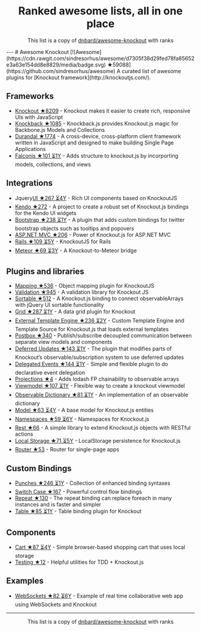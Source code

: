 <h1 align="center">
Ranked awesome lists, all in one place
</h1>
<p align="center">
	This list is a copy of <a href="dnbard/awesome-knockout">dnbard/awesome-knockout</a> with ranks
</p>
---
# Awesome Knockout [![Awesome](https://cdn.rawgit.com/sindresorhus/awesome/d7305f38d29fed78fa85652e3a63e154dd8e8829/media/badge.svg) ★59088](https://github.com/sindresorhus/awesome)
A curated list of awesome plugins for [Knockout framework](http://knockoutjs.com/).

## Frameworks
- [Knockout ★8209](https://github.com/knockout/knockout) - Knockout makes it easier to create rich, responsive UIs with JavaScript
- [Knockback ★1085](https://github.com/kmalakoff/knockback) - Knockback.js provides Knockout.js magic for Backbone.js Models and Collections
- [Durandal ★1774](https://github.com/BlueSpire/Durandal) - A cross-device, cross-platform client framework written in JavaScript and designed to make building Single Page Applications
- [Falconjs ★101 ⏳1Y](https://github.com/stoodder/falconjs) - Adds structure to knockout.js by incorporting models, collections, and views

## Integrations
- Jquery[UI ★267 ⏳4Y](https://github.com/madcapnmckay/Knockout-UI) - Rich UI components based on KnockoutJS
- [Kendo ★272](https://github.com/kendo-labs/knockout-kendo) - A project to create a robust set of Knockout.js bindings for the Kendo UI widgets
- [Bootstrap ★238 ⏳1Y](https://github.com/billpull/knockout-bootstrap) - A plugin that adds custom bindings for twitter bootstrap objects such as tooltips and popovers
- [ASP.NET MVC ★206](https://github.com/AndreyAkinshin/knockout-mvc) - Power of Knockout.js for ASP.NET MVC
- [Rails ★109 ⏳5Y](https://github.com/dnagir/knockout-rails) - KnockoutJS for Rails
- [Meteor ★69 ⏳3Y](https://github.com/steveluscher/knockout.meteor) - A Knockout-to-Meteor bridge

## Plugins and libraries
- [Mapping ★536](https://github.com/SteveSanderson/knockout.mapping) - Object mapping plugin for KnockoutJS
- [Validation ★945](https://github.com/Knockout-Contrib/Knockout-Validation) - A validation library for Knockout JS
- [Sortable ★512](https://github.com/rniemeyer/knockout-sortable) - A Knockout.js binding to connect observableArrays with jQuery UI sortable functionality
- [Grid ★287 ⏳1Y](https://github.com/Knockout-Contrib/KoGrid) - A data grid plugin for Knockout
- [External Template Engine ★236 ⏳2Y](https://github.com/ifandelse/Knockout.js-External-Template-Engine) - Custom Template Engine and Template Source for Knockout.js that loads external templates
- [Postbox ★340](https://github.com/rniemeyer/knockout-postbox) - Publish/subscribe decoupled communication between separate view models and components
- [Deferred Updates ★143 ⏳1Y](https://github.com/mbest/knockout-deferred-updates) - The plugin that modifies parts of Knockout’s observable/subscription system to use deferred updates
- [Delegated Events ★144 ⏳1Y](https://github.com/rniemeyer/knockout-delegatedEvents) - Simple and flexible plugin to do declarative event delegation
- [Projections ★4](https://github.com/profiscience/ko-projections) - Adds lodash FP chainability to observable arrays
- [Viewmodel ★107 ⏳1Y](https://github.com/coderenaissance/knockout.viewmodel) - Flexible way to create a knockout viewmodel
- [Observable Dictionary ★81 ⏳1Y](https://github.com/jamesfoster/knockout.observableDictionary) - An implementation of an observable dictionary
- [Model ★63 ⏳4Y](https://github.com/thelinuxlich/knockout.model) - A base model for Knockout.js entities
- [Namespaces ★59 ⏳6Y](https://github.com/hunterloftis/knockout.namespaces) - Namespaces for Knockout.js
- [Rest ★66](https://github.com/frapontillo/knockout-rest) - A simple library to extend Knockout.js objects with RESTful actions
- [Local Storage ★71 ⏳5Y](https://github.com/jimrhoskins/knockout.localStorage) - LocalStorage persistence for Knockout.js
- [Router ★53](https://github.com/profiscience/ko-component-router) - Router for single-page apps

## Custom Bindings
- [Punches ★246 ⏳1Y](https://github.com/mbest/knockout.punches) - Collection of enhanced binding syntaxes
- [Switch Case ★167](https://github.com/mbest/knockout-switch-case) - Powerful control flow bindings
- [Repeat ★130](https://github.com/mbest/knockout-repeat) - The repeat binding can replace foreach in many instances and is faster and simpler
- [Table ★85 ⏳1Y](https://github.com/mbest/knockout-table) - Table binding plugin for Knockout

## Components
- [Cart ★87 ⏳4Y](https://github.com/robconery/knockout-cart) - Simple browser-based shopping cart that uses local storage
- [Testing ★12](https://github.com/profiscience/ko-component-tester) - Helpful utilities for TDD + Knockout.js

## Examples
- [WebSockets ★82 ⏳6Y](https://github.com/carlhoerberg/knockout-websocket-example) - Example of real time collaborative web app using WebSockets and Knockout
---
<p align="center">
	This list is a copy of <a href="dnbard/awesome-knockout">dnbard/awesome-knockout</a> with ranks
</p>

<script>
  (function(i,s,o,g,r,a,m){i['GoogleAnalyticsObject']=r;i[r]=i[r]||function(){
  (i[r].q=i[r].q||[]).push(arguments)},i[r].l=1*new Date();a=s.createElement(o),
  m=s.getElementsByTagName(o)[0];a.async=1;a.src=g;m.parentNode.insertBefore(a,m)
  })(window,document,'script','https://www.google-analytics.com/analytics.js','ga');

  ga('create', 'UA-100705027-1', 'auto');
  ga('send', 'pageview');

</script>
